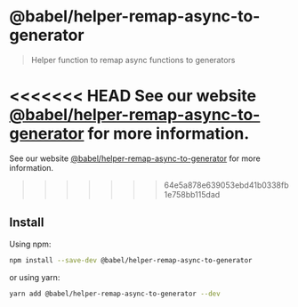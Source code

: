 # @babel/helper-remap-async-to-generator

> Helper function to remap async functions to generators

<<<<<<< HEAD
See our website [@babel/helper-remap-async-to-generator](https://babeljs.io/docs/en/next/babel-helper-remap-async-to-generator.html) for more information.
=======
See our website [@babel/helper-remap-async-to-generator](https://babeljs.io/docs/en/babel-helper-remap-async-to-generator) for more information.
>>>>>>> 64e5a878e639053ebd41b0338fb1e758bb115dad

## Install

Using npm:

```sh
npm install --save-dev @babel/helper-remap-async-to-generator
```

or using yarn:

```sh
yarn add @babel/helper-remap-async-to-generator --dev
```
